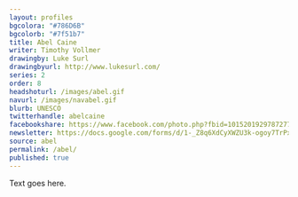 ```yaml
---
layout: profiles
bgcolora: "#786D6B"
bgcolorb: "#7f51b7"
title: Abel Caine
writer: Timothy Vollmer
drawingby: Luke Surl
drawingbyurl: http://www.lukesurl.com/
series: 2
order: 8
headshoturl: /images/abel.gif
navurl: /images/navabel.gif
blurb: UNESCO
twitterhandle: abelcaine
facebookshare: https://www.facebook.com/photo.php?fbid=10152019297872777
newsletter: https://docs.google.com/forms/d/1-_Z8q6XdCyXWZU3k-ogoy7TrPxhSN7nYHPvjj0MwogA/viewform?entry.239708838=Team+Open+-+Thomas&entry.1860916380&entry.1017428125&entry.1257771276
source: abel
permalink: /abel/
published: true
---
```


Text goes here.